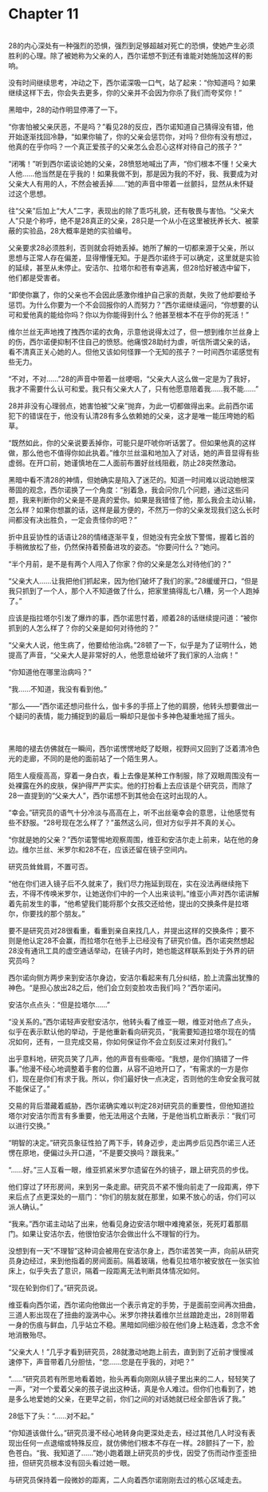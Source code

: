 # Chapter 11

<br>
28的内心深处有一种强烈的恐惧，强烈到足够超越对死亡的恐惧，使她产生必须胜利的心理。除了被她称为父亲的人，西尔诺想不到还有谁能对她施加这样的影响。

没有时间继续思考，冲动之下，西尔诺深吸一口气，站了起来：“你知道吗？如果继续这样下去，你会失去更多，你的父亲并不会因为你杀了我们而夸奖你！”

黑暗中，28的动作明显停滞了一下。

“你害怕被父亲厌恶，不是吗？”看见28的反应，西尔诺知道自己猜得没有错，他开始逐渐找回冷静，“如果你输了，你的父亲会惩罚你，对吗？但你有没有想过，他真的在乎你吗？一个真正爱孩子的父亲怎么会忍心这样对待自己的孩子？”

“闭嘴！”听到西尔诺谈论她的父亲，28愤怒地喊出了声，“你们根本不懂！父亲大人他……他当然是在乎我的！如果我做不到，那是因为我的不好，我、我要成为对父亲大人有用的人，不然会被丢掉……”她的声音中带着一丝颤抖，显然从未怀疑过这个思想。

往“父亲”后加上“大人”二字，表现出的除了乖巧礼貌，还有敬畏与害怕。“父亲大人”只是个称呼，绝不是28真正的父亲，28只是一个从小在这里被抚养长大、被蒙蔽的实验品，28大概率是她的实验编号。

父亲要求28必须胜利，否则就会将她丢掉。她所了解的一切都来源于父亲，所以思想与正常人存在偏差，显得懵懂无知。于是西尔诺终于可以确定，这里就是实验的延续，甚至从未停止。安洁尔、拉塔尔和苍有幸逃离，但28恰好被选中留下，他们都是受害者。

“即使你赢了，你的父亲也不会因此感激你维护自己家的贡献，失败了他却要给予惩罚。为什么你要为一个不会回报你的人而努力？”西尔诺继续逼问，“你想要的认可和爱他真的能给你吗？你以为你能得到什么？他甚至根本不在乎你的死活！”

维尔兰丝无声地拽了拽西尔诺的衣角，示意他说得太过了，但一想到维尔兰丝身上的伤，西尔诺便抑制不住自己的愤怒。他痛恨28助纣为虐，听信所谓父亲的话，看不清真正关心她的人。但他又该如何怪罪一个无知的孩子？一时间西尔诺感觉有些无力。

“不对，不对……”28的声音中带着一丝哽咽，“父亲大人这么做一定是为了我好，我才不需要什么认可和爱。我只有父亲大人了，只有他愿意陪着我……我不能……”

28并非没有心理弱点，她害怕被“父亲”抛弃，为此一切都做得出来。此前西尔诺犯下的错误在于，他没有认清28有多么依赖她的父亲，这才是唯一能压垮她的稻草。

“既然如此，你的父亲说要丢掉你，可能只是吓唬你听话罢了。但如果他真的这样做，那么他也不值得你如此执着。”维尔兰丝温和地加入了对话，她的声音显得有些虚弱。在开口前，她谨慎地在二人面前布置好丝线阻截，防止28突然激动。

黑暗中看不清28的神情，但她确实是陷入了迷茫的。知道一时间难以说动她根深蒂固的观念，西尔诺换了一个角度：“别着急，我会问你几个问题，通过这些问题，我来判断你的父亲是不是真的爱你。如果是我错怪了他，那么我会主动认输，怎么样？如果你想赢的话，这样是最方便的，不然万一你的父亲发现我们这么长时间都没有决出胜负，一定会责怪你的吧？”

折中且妥协性的话语让28的情绪逐渐平复，但她没有完全放下警惕，握着匕首的手稍微放松了些，仍然保持着预备进攻的姿态。“你要问什么？”她问。

“半个月前，是不是有两个人闯入了你家？你的父亲是怎么对待他们的？”

“父亲大人……让我把他们抓起来，因为他们破坏了我们的家。”28缓缓开口，“但是我只抓到了一个人，那个人不知道做了什么，把家里搞得乱七八糟，另一个人跑掉了。”

应该是指拉塔尔引发了爆炸的事，西尔诺思忖着，顺着28的话继续提问道：“被你抓到的人怎么样了？你的父亲是如何对待他的？”

“父亲大人说，他生病了，他要给他治病。”28顿了一下，似乎是为了证明什么，她提高了声音，“父亲大人是非常好的人，他愿意给破坏了我们家的人治病！”

“你知道他在哪里治病吗？”

“我……不知道，我没有看到他。”

“那么——”西尔诺还想问些什么，伽卡多的手搭上了他的肩膀，他转头想要做出一个疑问的表情，能力捕捉到的最后一瞬却只是伽卡多神色凝重地摇了摇头。

<br>

黑暗的褪去仿佛就在一瞬间，西尔诺愣愣地眨了眨眼，视野间又回到了泛着清冷色光的走廊，不同的是他的面前站了一个陌生男人。

陌生人瘦瘦高高，穿着一身白衣，看上去像是某种工作制服，除了双眼周围没有一处裸露在外的皮肤，保护得严严实实。他的打扮看上去应该是个研究员，而除了28一直提到的“父亲大人”，西尔诺想不到其他会在这时出现的人。

“幸会。”研究员的语气十分冷淡与高高在上，听不出丝毫幸会的意思，让他感觉有些不舒服。“28号现在怎么样了？”虽然这么问，但对方似乎并不真的关心。

“你就是她的父亲？”西尔诺警惕地观察周围，维亚和安洁尔走上前来，站在他的身边。维尔兰丝、米罗尔和28不在，应该还留在镜子空间内。

研究员耸耸肩，不置可否。

“他在你们进入镜子后不久就来了，我们尽力拖延到现在，实在没法再继续拖下去，不得不传唤米罗尔，让她送你们中的一个人出来谈判。”维亚小声对西尔诺讲解着先前发生的事，“他希望我们能将那个女孩交还给他，提出的交换条件是拉塔尔，你要找的那个朋友。”

要不是研究员对28很看重，看重到亲自来找几人，并提出这样的交换条件；要不则是他认定28不会赢，而拉塔尔在他手上已经没有了研究价值。西尔诺突然想起28没有通讯工具的虚空通话举动，在镜子内时，她也能这样联系到处于外界的研究员吗？

西尔诺向侧方两步来到安洁尔身边，安洁尔看起来有几分纠结，脸上流露出犹豫的神色。“是担心放出28之后，他们会立刻变脸攻击我们吗？”西尔诺问。

安洁尔点点头：“但是拉塔尔……”

“没关系的。”西尔诺轻声安慰安洁尔，他转头看了维亚一眼，维亚对他点了点头，似乎在表示默认他的举动，于是他重新看向研究员，“我需要知道拉塔尔现在的情况如何，还有，一旦完成交易，你如何保证你不会立刻反过来对付我们。”

出乎意料地，研究员笑了几声，他的声音有些嘶哑。“我想，是你们搞错了一件事。”他漫不经心地调整着手套的位置，从容不迫地开口了，“有需求的一方是你们，现在是你们有求于我。所以，你们最好快一点决定，否则他的生命安全我可就不能保证了。”

交易的背后潜藏着威胁，西尔诺确实难以判定28对研究员的重要性，但他知道拉塔尔对安洁尔而言有多重要，他无法用这个去赌，于是他当机立断表示：“我们可以进行交换。”

“明智的决定。”研究员象征性拍了两下手，转身迈步，走出两步后见西尔诺三人还愣在原地，便偏过头开口道，“不是要交换吗？跟我来。”

“……好。”三人互看一眼，维亚抓紧米罗尔遗留在外的镜子，跟上研究员的步伐。

他们穿过了环形房间，来到另一条走廊。研究员不紧不慢向前走了一段距离，停下来后点了点更深处的一扇门：“你们的朋友就在那里，如果不放心的话，你们可以派人确认。”

“我来。”西尔诺主动站了出来，他看见身边安洁尔眼中难掩紧张，死死盯着那扇门。如果让安洁尔去，他很怕安洁尔会做出什么不理智的行为。

没想到有一天“不理智”这种词会被用在安洁尔身上，西尔诺苦笑一声，向前从研究员身边经过，来到他指着的房间面前。隔着玻璃，他看见拉塔尔被安放在一张实验床上，似乎失去了意识，隔着一段距离无法判断具体情况如何。

“现在轮到你们了。”研究员说。

维亚看向西尔诺，西尔诺向他做出一个表示肯定的手势，于是面前空间再次扭曲，三道人影出现在了扭曲的漩涡中心。米罗尔搀扶着维尔兰丝踉跄走出，28则带着一身的伤痕与鲜血，几乎站立不稳。黑暗如同细沙般在他们身上粘连着，念念不舍地消散殆尽。

“父亲大人！”几乎才看到研究员，28就激动地跑上前去，直到到了近前才慢慢减速停下，声音带着几分胆怯，“您……您是在乎我的，对吧？”

“……”研究员若有所思地看着她，抬头再看向刚刚从镜子里出来的二人，轻轻笑了一声，“对一个爱着父亲的孩子说出这种话，真是令人难过。但你们也看到了，她是多么地爱她的父亲，在更早之前，你们之间的对话她就已经全部告诉了我。”

28低下了头：“……对不起。”

“你知道该做什么。”研究员漫不经心地转身向更深处走去，经过其他几人时没有表现出任何一点退缩或特殊反应，就仿佛他们根本不存在一样。28颤抖了一下，脸色苍白。“我、我知道了……”她小跑着跟上研究员的步伐，因受了伤而动作歪歪扭扭，但研究员根本没有回头看过她一眼。

与研究员保持着一段微妙的距离，二人向着西尔诺刚刚去过的核心区域走去。

